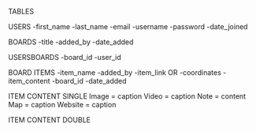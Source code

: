 TABLES

USERS
-first_name
-last_name
-email
-username
-password
-date_joined

BOARDS
-title
-added_by
-date_added

USERSBOARDS
-board_id
-user_id

BOARD ITEMS
-item_name
-added_by
-item_link OR -coordinates
-item_content
-board_id
-date_added

ITEM CONTENT SINGLE
Image = caption
Video = caption
Note = content
Map = caption
Website = caption

ITEM CONTENT DOUBLE